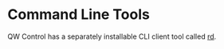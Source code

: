 # Command Line Tools

QW Control has a separately installable CLI client tool called [rd](https://qwsoftware.github.io/qwcontrol-cli).
